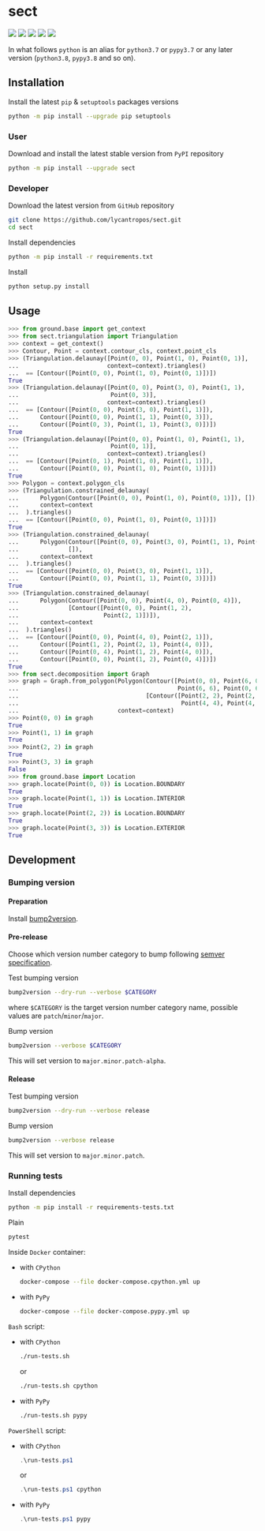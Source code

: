 sect
====

[![](https://github.com/lycantropos/sect/workflows/CI/badge.svg)](https://github.com/lycantropos/sect/actions/workflows/ci.yml "Github Actions")
[![](https://readthedocs.org/projects/sect/badge/?version=latest)](https://sect.readthedocs.io/en/latest "Documentation")
[![](https://codecov.io/gh/lycantropos/sect/branch/master/graph/badge.svg)](https://codecov.io/gh/lycantropos/sect "Codecov")
[![](https://img.shields.io/github/license/lycantropos/sect.svg)](https://github.com/lycantropos/sect/blob/master/LICENSE "License")
[![](https://badge.fury.io/py/sect.svg)](https://badge.fury.io/py/sect "PyPI")

In what follows `python` is an alias for `python3.7` or `pypy3.7`
or any later version (`python3.8`, `pypy3.8` and so on).

Installation
------------

Install the latest `pip` & `setuptools` packages versions
```bash
python -m pip install --upgrade pip setuptools
```

### User

Download and install the latest stable version from `PyPI` repository
```bash
python -m pip install --upgrade sect
```

### Developer

Download the latest version from `GitHub` repository
```bash
git clone https://github.com/lycantropos/sect.git
cd sect
```

Install dependencies
```bash
python -m pip install -r requirements.txt
```

Install
```bash
python setup.py install
```

Usage
-----
```python
>>> from ground.base import get_context
>>> from sect.triangulation import Triangulation
>>> context = get_context()
>>> Contour, Point = context.contour_cls, context.point_cls
>>> (Triangulation.delaunay([Point(0, 0), Point(1, 0), Point(0, 1)],
...                         context=context).triangles()
...  == [Contour([Point(0, 0), Point(1, 0), Point(0, 1)])])
True
>>> (Triangulation.delaunay([Point(0, 0), Point(3, 0), Point(1, 1),
...                          Point(0, 3)],
...                         context=context).triangles()
...  == [Contour([Point(0, 0), Point(3, 0), Point(1, 1)]),
...      Contour([Point(0, 0), Point(1, 1), Point(0, 3)]),
...      Contour([Point(0, 3), Point(1, 1), Point(3, 0)])])
True
>>> (Triangulation.delaunay([Point(0, 0), Point(1, 0), Point(1, 1),
...                          Point(0, 1)],
...                         context=context).triangles()
...  == [Contour([Point(0, 1), Point(1, 0), Point(1, 1)]),
...      Contour([Point(0, 0), Point(1, 0), Point(0, 1)])])
True
>>> Polygon = context.polygon_cls
>>> (Triangulation.constrained_delaunay(
...      Polygon(Contour([Point(0, 0), Point(1, 0), Point(0, 1)]), []),
...      context=context
...  ).triangles()
...  == [Contour([Point(0, 0), Point(1, 0), Point(0, 1)])])
True
>>> (Triangulation.constrained_delaunay(
...      Polygon(Contour([Point(0, 0), Point(3, 0), Point(1, 1), Point(0, 3)]),
...              []),
...      context=context
...  ).triangles()
...  == [Contour([Point(0, 0), Point(3, 0), Point(1, 1)]),
...      Contour([Point(0, 0), Point(1, 1), Point(0, 3)])])
True
>>> (Triangulation.constrained_delaunay(
...      Polygon(Contour([Point(0, 0), Point(4, 0), Point(0, 4)]),
...              [Contour([Point(0, 0), Point(1, 2),
...                        Point(2, 1)])]),
...      context=context
...  ).triangles()
...  == [Contour([Point(0, 0), Point(4, 0), Point(2, 1)]),
...      Contour([Point(1, 2), Point(2, 1), Point(4, 0)]),
...      Contour([Point(0, 4), Point(1, 2), Point(4, 0)]),
...      Contour([Point(0, 0), Point(1, 2), Point(0, 4)])])
True
>>> from sect.decomposition import Graph
>>> graph = Graph.from_polygon(Polygon(Contour([Point(0, 0), Point(6, 0),
...                                             Point(6, 6), Point(0, 6)]),
...                                    [Contour([Point(2, 2), Point(2, 4),
...                                              Point(4, 4), Point(4, 2)])]),
...                            context=context)
>>> Point(0, 0) in graph
True
>>> Point(1, 1) in graph
True
>>> Point(2, 2) in graph
True
>>> Point(3, 3) in graph
False
>>> from ground.base import Location
>>> graph.locate(Point(0, 0)) is Location.BOUNDARY
True
>>> graph.locate(Point(1, 1)) is Location.INTERIOR
True
>>> graph.locate(Point(2, 2)) is Location.BOUNDARY
True
>>> graph.locate(Point(3, 3)) is Location.EXTERIOR
True

```

Development
-----------

### Bumping version

#### Preparation

Install
[bump2version](https://github.com/c4urself/bump2version#installation).

#### Pre-release

Choose which version number category to bump following [semver
specification](http://semver.org/).

Test bumping version
```bash
bump2version --dry-run --verbose $CATEGORY
```

where `$CATEGORY` is the target version number category name, possible
values are `patch`/`minor`/`major`.

Bump version
```bash
bump2version --verbose $CATEGORY
```

This will set version to `major.minor.patch-alpha`. 

#### Release

Test bumping version
```bash
bump2version --dry-run --verbose release
```

Bump version
```bash
bump2version --verbose release
```

This will set version to `major.minor.patch`.

### Running tests

Install dependencies
```bash
python -m pip install -r requirements-tests.txt
```

Plain
```bash
pytest
```

Inside `Docker` container:
- with `CPython`
  ```bash
  docker-compose --file docker-compose.cpython.yml up
  ```
- with `PyPy`
  ```bash
  docker-compose --file docker-compose.pypy.yml up
  ```

`Bash` script:
- with `CPython`
  ```bash
  ./run-tests.sh
  ```
  or
  ```bash
  ./run-tests.sh cpython
  ```

- with `PyPy`
  ```bash
  ./run-tests.sh pypy
  ```

`PowerShell` script:
- with `CPython`
  ```powershell
  .\run-tests.ps1
  ```
  or
  ```powershell
  .\run-tests.ps1 cpython
  ```
- with `PyPy`
  ```powershell
  .\run-tests.ps1 pypy
  ```
